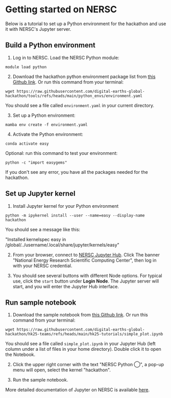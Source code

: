 # Getting started on NERSC

Below is a tutorial to set up a Python environment for the hackathon and use it with NERSC's Jupyter server.

## Build a Python environment

1. Log in to NERSC. Load the NERSC Python module:

`module load python`

2. Download the hackathon python environment package list from [this Github link](https://github.com/digital-earths-global-hackathon/tools/blob/main/python_envs/environment.yaml). Or run this command from your terminal:

`wget https://raw.githubusercontent.com/digital-earths-global-hackathon/tools/refs/heads/main/python_envs/environment.yaml`

You should see a file called `environment.yaml` in your current directory.

3. Set up a Python environment:

`mamba env create -f environment.yaml`

4. Activate the Python environment:

`conda activate easy`

Optional: run this command to test your environment:

`python -c "import easygems"`

If you don't see any error, you have all the packages needed for the hackathon.

## Set up Jupyter kernel

1. Install Jupyter kernel for your Python environment

`python -m ipykernel install --user --name=easy --display-name hackathon`

You should see a message like this: 

"Installed kernelspec easy in /global/../username/.local/share/jupyter/kernels/easy"

2. From your browser, connect to [NERSC Jupyter Hub](https://jupyter.nersc.gov/hub/home). Click The banner "National Energy Research Scientific Computing Center", then log in with your NERSC credential. 

3. You should see several buttons with different Node options. For typical use, click the `start` button under **Login Node**. The Jupyter server will start, and you will enter the Jupyter Hub interface.

## Run sample notebook

1. Download the sample notebook from [this Github link](https://github.com/digital-earths-global-hackathon/hk25-teams/blob/main/hk25-tutorials/simple_plot.ipynb). Or run this command from your terminal:

`wget https://raw.githubusercontent.com/digital-earths-global-hackathon/hk25-teams/refs/heads/main/hk25-tutorials/simple_plot.ipynb`

You should see a file called `simple_plot.ipynb` in your Jupyter Hub (left column under a list of files in your home directory). Double click it to open the Notebook.

2. Click the upper right corner with the text "NERSC Python ◯", a pop-up menu will open, select the kernel "hackathon".

3. Run the sample notebook.

More detailed documentation of Jupyter on NERSC is available [here](https://docs.nersc.gov/services/jupyter/).